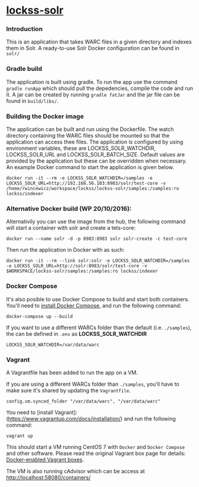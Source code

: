 [lockss-solr](https://github.com/edina/lockss-solr)
=======================

### Introduction
This is an application that takes WARC files in a given directory and indexes them in Solr. A ready-to-use Solr Docker configuration can be found in `solr/`

### Gradle build
The application is built using gradle. To run the app use the command `gradle runApp` which should pull the depedencies, compile the code and run it.
A jar can be created by running `gradle fatJar` and the jar file can be found in `build/libs/`.

### Building the Docker image
The application can be built and run using the Dockerfile. The watch directory containing the WARC files should be mounted so that the application can 
access thee files. The application is configured by using environment variables, these are LOCKSS_SOLR_WATCHDIR, LOCKSS_SOLR_URL and LOCKSS_SOLR_BATCH_SIZE.
Default values are provided by the application but these can be overridden when necessary. An example Docker command to start the application is given below.
```shell
docker run -it --rm -e LOCKSS_SOLR_WATCHDIR=/samples -e LOCKSS_SOLR_URL=http://192.168.56.103:8983/solr/test-core -v /home/rwincewicz/workspace/lockss/lockss-solr/samples:/samples:ro lockss/indexer
```
### Alternative Docker build (WP 20/10/2016):
Alternativily you can use the image from the hub, the following command will start a container with solr and create a tets-core:
```shell
docker run --name solr -d -p 8983:8983 solr solr-create -c test-core
```
Then run the application in Docker with as such:
```shell
docker run -it --rm --link solr:solr -e LOCKSS_SOLR_WATCHDIR=/samples -e LOCKSS_SOLR_URL=http://solr:8983/solr/test-core -v $WORKSPACE/lockss-solr/samples:/samples:ro lockss/indexer
```

### Docker Compose
It's also posible to use Docker Compose to build and start both containers. You'll need to [install Docker Compose](https://docs.docker.com/compose/install/), and run the following command:
```shell
docker-compose up --build
```
If you want to use a different WARCs folder than the default (i.e. `./samples`), the can be defined in `.env` as **LOCKSS_SOLR_WATCHDIR**
```
LOCKSS_SOLR_WATCHDIR=/var/data/warc
```

### Vagrant
A Vagrantfile has been added to run the app on a VM.

If you are using a different WARCs folder than `./samples`, you'll have to make sure it's shared by updating the `Vagrantfile`. 
```
config.vm.synced_folder "/var/data/warc", "/var/data/warc"
```

You need to [install Vagrant]:(https://www.vagrantup.com/docs/installation/) and run the following command:
```shell
vagrant up
```
This should start a VM running CentOS 7 with `Docker` and `Docker Compose` and other software. Please read the original Vagrant box page for details: [Docker-enabled Vagrant boxes](https://github.com/William-Yeh/docker-enabled-vagrant).

The VM is also running cAdvisor which can be access at [http://localhost:58080/containers/](http://localhost:58080/containers/)